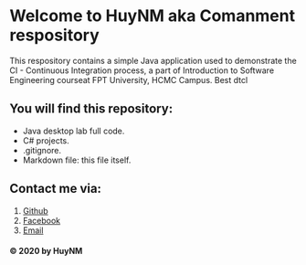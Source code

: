 ﻿# Welcome to HuyNM aka Comanment respository
This respository contains a simple Java application used to demonstrate the CI - Continuous Integration process, 
a part of Introduction to Software Engineering courseat FPT University, HCMC Campus. Best dtcl

## You will find this repository:
* Java desktop lab full code.
* C# projects.
* .gitignore.
* Markdown file: this file itself.

## Contact me via:
1. [Github](https://github.com/huymannhhuy17800)
2. [Facebook](https://www.facebook.com/profile.php?id=100008215382084)
3. [Email](huymanhhuy178@gmail.com)
#### © 2020 by HuyNM